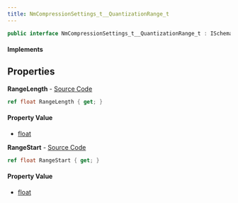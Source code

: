 ```yaml
---
title: NmCompressionSettings_t__QuantizationRange_t
---
```


```csharp
public interface NmCompressionSettings_t__QuantizationRange_t : ISchemaClass<NmCompressionSettings_t__QuantizationRange_t>, ISchemaField, ISchemaClass, INativeHandle
```

#### Implements

## Properties

**RangeLength** - [Source Code](https://github.com/swiftly-solution/swiftlys2/blob/master/managed/src/SwiftlyS2.Generated/Schemas/Interfaces/NmCompressionSettings_t__QuantizationRange_t.cs#L18)

```csharp
ref float RangeLength { get; }
```

#### Property Value

- [float](https://learn.microsoft.com/dotnet/api/system.single)

**RangeStart** - [Source Code](https://github.com/swiftly-solution/swiftlys2/blob/master/managed/src/SwiftlyS2.Generated/Schemas/Interfaces/NmCompressionSettings_t__QuantizationRange_t.cs#L16)

```csharp
ref float RangeStart { get; }
```

#### Property Value

- [float](https://learn.microsoft.com/dotnet/api/system.single)

